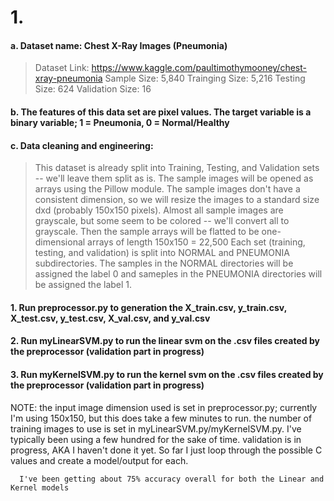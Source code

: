 # 1.
#### a. Dataset name: Chest X-Ray Images (Pneumonia)
> Dataset Link: https://www.kaggle.com/paultimothymooney/chest-xray-pneumonia
> Sample Size: 5,840
> Trainging Size: 5,216
> Testing Size: 624
> Validation Size: 16
   
#### b. The features of this data set are pixel values. The target variable is a binary variable; 1 = Pneumonia, 0 = Normal/Healthy

#### c. Data cleaning and engineering:
> This dataset is already split into Training, Testing, and Validation sets -- we'll leave them split as is.
> The sample images will be opened as arrays using the Pillow module.
> The sample images don't have a consistent dimension, so we will resize the images to a standard size dxd (probably 150x150 pixels).
> Almost all sample images are grayscale, but some seem to be colored -- we'll convert all to grayscale.
> Then the sample arrays will be flatted to be one-dimensional arrays of length 150x150 = 22,500
> Each set (training, testing, and validation) is split into NORMAL and PNEUMONIA subdirectories. The samples in the NORMAL directories will be assigned the label 0 and sameples in the PNEUMONIA directories will be assigned the label 1.

#### 1. Run preprocessor.py to generation the X_train.csv, y_train.csv, X_test.csv, y_test.csv, X_val.csv, and y_val.csv
#### 2. Run myLinearSVM.py to run the linear svm on the .csv files created by the preprocessor (validation part in progress)
#### 3. Run myKernelSVM.py to run the kernel svm on the .csv files created by the preprocessor (validation part in progress)

NOTE: the input image dimension used is set in preprocessor.py; currently I'm using 150x150, but this does take a few minutes to run.
      the number of training images to use is set in myLinearSVM.py/myKernelSVM.py. I've typically been using a few hundred for the sake of time.
      validation is in progress, AKA I haven't done it yet. So far I just loop through the possible C values and create a model/output for each.

      I've been getting about 75% accuracy overall for both the Linear and Kernel models